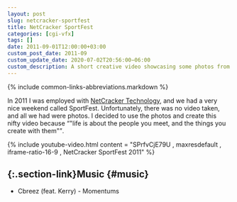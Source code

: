 ```yaml
---
layout: post
slug: netcracker-sportfest
title: NetCracker SportFest
categories: [cgi-vfx]
tags: []
date: 2011-09-01T12:00:00+03:00
custom_post_date: 2011-09
custom_update_date: 2020-07-02T20:56:00−06:00
custom_description: A short creative video showcasing some photos from NetCracker SportFest 2011.
---
```

{% include common-links-abbreviations.markdown %}

In 2011 I was employed with [NetCracker Technology](https://www.netcracker.com/), and we had a very nice weekend called SportFest.
Unfortunately, there was no video taken, and all we had were photos.
I decided to use the photos and create this nifty video because <q>"life is about the people you meet, and the things you create with them"</q>.

{% include youtube-video.html content = "SPrfvCjE79U , maxresdefault , iframe-ratio-16-9 , NetCracker SportFest 2011" %}

## [](#music){:.section-link}Music {#music}
* Cbreez (feat. Kerry) - Momentums
